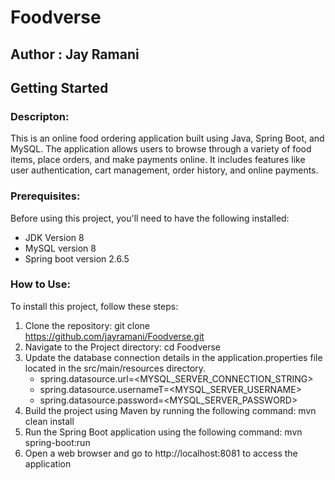 # Foodverse 

## Author : Jay Ramani

## Getting Started

### **Descripton:**

This is an online food ordering application built using Java, Spring Boot, and MySQL. The application allows users to browse through a variety of food items, place orders, and make payments online. It includes features like user authentication, cart management, order history, and online payments.

### **Prerequisites:**

Before using this project, you'll need to have the following installed:

- JDK Version 8
- MySQL version 8
- Spring boot version 2.6.5 

### **How to Use:**

To install this project, follow these steps:

1. Clone the repository: git clone https://github.com/jayramani/Foodverse.git
2. Navigate to the Project directory: cd Foodverse
3. Update the database connection details in the application.properties file located in the src/main/resources directory.
   - spring.datasource.url=<MYSQL_SERVER_CONNECTION_STRING>
   - spring.datasource.usernameT=<MYSQL_SERVER_USERNAME>
   - spring.datasource.password=<MYSQL_SERVER_PASSWORD>
4. Build the project using Maven by running the following command: mvn clean install
5. Run the Spring Boot application using the following command: mvn spring-boot:run
6. Open a web browser and go to http://localhost:8081 to access the application





